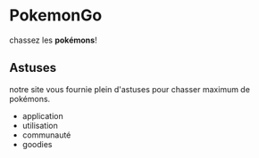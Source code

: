 # PokemonGo
chassez les __pokémons__!
## Astuses
notre site vous fournie plein d'astuses pour chasser maximum de pokémons.
* application  
* utilisation  
* communauté  
* goodies  

